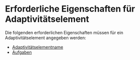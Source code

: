 # Erforderliche Eigenschaften für Adaptivitätselement

Die folgenden erforderlichen Eigenschaften müssen für ein Adaptivitätselement angegeben werden:

- [Adaptivitätselementname](AWA9021.md)
- [Aufgaben](AWA0005.md)


